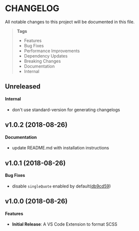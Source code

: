 # CHANGELOG

All notable changes to this project will be documented in this file.

> **Tags**
> - Features
> - Bug Fixes
> - Performance Improvements
> - Dependency Updates
> - Breaking Changes
> - Documentation
> - Internal

## Unreleased

#### Internal

* don't use standard-version for generating changelogs

## v1.0.2 (2018-08-26)

#### Documentation

* update README.md with installation instructions

## v1.0.1 (2018-08-26)

#### Bug Fixes

* disable `singleQuote` enabled by default([db9cd59](https://github.com/Sibiraj-S/vscode-scss-formatter/commit/db9cd59))

## v1.0.0 (2018-08-26)

#### Features

* **Initial Release**: A VS Code Extension to format SCSS
